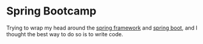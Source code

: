 # Spring Bootcamp

Trying to wrap my head around the 
[spring framework](https://spring.io/) and [spring boot](https://spring.io/projects/spring-boot), and I thought the best way to do so is to write code.
